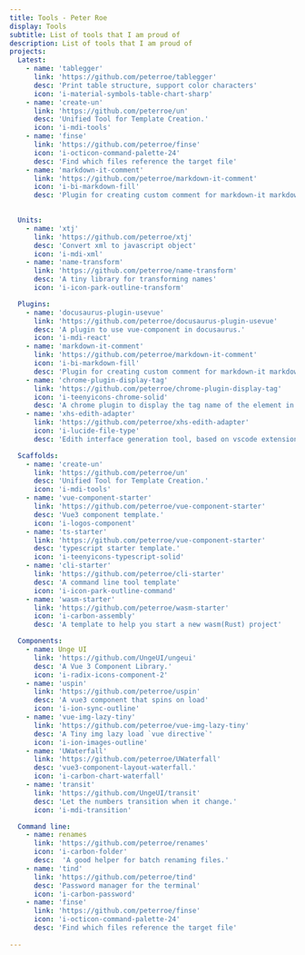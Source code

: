 ```yaml
---
title: Tools - Peter Roe
display: Tools
subtitle: List of tools that I am proud of
description: List of tools that I am proud of
projects:
  Latest:
    - name: 'tablegger'
      link: 'https://github.com/peterroe/tablegger'
      desc: 'Print table structure, support color characters'
      icon: 'i-material-symbols-table-chart-sharp'
    - name: 'create-un'
      link: 'https://github.com/peterroe/un'
      desc: 'Unified Tool for Template Creation.'
      icon: 'i-mdi-tools'
    - name: 'finse'
      link: 'https://github.com/peterroe/finse'
      icon: 'i-octicon-command-palette-24'
      desc: 'Find which files reference the target file'
    - name: 'markdown-it-comment'
      link: 'https://github.com/peterroe/markdown-it-comment'
      icon: 'i-bi-markdown-fill'
      desc: 'Plugin for creating custom comment for markdown-it markdown parser'
   

  Units:
    - name: 'xtj'
      link: 'https://github.com/peterroe/xtj'
      desc: 'Convert xml to javascript object'
      icon: 'i-mdi-xml'
    - name: 'name-transform'
      link: 'https://github.com/peterroe/name-transform'
      desc: 'A tiny library for transforming names'
      icon: 'i-icon-park-outline-transform'

  Plugins:
    - name: 'docusaurus-plugin-usevue'
      link: 'https://github.com/peterroe/docusaurus-plugin-usevue'
      desc: 'A plugin to use vue-component in docusaurus.'
      icon: 'i-mdi-react'
    - name: 'markdown-it-comment'
      link: 'https://github.com/peterroe/markdown-it-comment'
      icon: 'i-bi-markdown-fill'
      desc: 'Plugin for creating custom comment for markdown-it markdown parser'
    - name: 'chrome-plugin-display-tag'
      link: 'https://github.com/peterroe/chrome-plugin-display-tag' 
      icon: 'i-teenyicons-chrome-solid'
      desc: 'A chrome plugin to display the tag name of the element in the browser.'
    - name: 'xhs-edith-adapter'
      link: 'https://github.com/peterroe/xhs-edith-adapter'
      icon: 'i-lucide-file-type'
      desc: 'Edith interface generation tool, based on vscode extension'

  Scaffolds:
    - name: 'create-un'
      link: 'https://github.com/peterroe/un'
      desc: 'Unified Tool for Template Creation.'
      icon: 'i-mdi-tools'
    - name: 'vue-component-starter'
      link: 'https://github.com/peterroe/vue-component-starter'
      desc: 'Vue3 component template.'
      icon: 'i-logos-component'
    - name: 'ts-starter'
      link: 'https://github.com/peterroe/vue-component-starter'
      desc: 'typescript starter template.'
      icon: 'i-teenyicons-typescript-solid'
    - name: 'cli-starter'
      link: 'https://github.com/peterroe/cli-starter'
      desc: 'A command line tool template'
      icon: 'i-icon-park-outline-command'
    - name: 'wasm-starter'
      link: 'https://github.com/peterroe/wasm-starter'
      icon: 'i-carbon-assembly'
      desc: 'A template to help you start a new wasm(Rust) project'

  Components:
    - name: Unge UI
      link: 'https://github.com/UngeUI/ungeui'
      desc: 'A Vue 3 Component Library.'
      icon: 'i-radix-icons-component-2'
    - name: 'uspin'
      link: 'https://github.com/peterroe/uspin'
      desc: 'A vue3 component that spins on load'
      icon: 'i-ion-sync-outline'
    - name: 'vue-img-lazy-tiny'
      link: 'https://github.com/peterroe/vue-img-lazy-tiny'
      desc: 'A Tiny img lazy load `vue directive`'
      icon: 'i-ion-images-outline'
    - name: 'UWaterfall'
      link: 'https://github.com/peterroe/UWaterfall'
      desc: 'vue3-component-layout-waterfall.'
      icon: 'i-carbon-chart-waterfall'
    - name: 'transit'
      link: 'https://github.com/UngeUI/transit'
      desc: 'Let the numbers transition when it change.'
      icon: 'i-mdi-transition'

  Command line:
    - name: renames
      link: 'https://github.com/peterroe/renames'
      icon: 'i-carbon-folder'
      desc:  'A good helper for batch renaming files.'
    - name: 'tind'
      link: 'https://github.com/peterroe/tind'
      desc: 'Password manager for the terminal'
      icon: 'i-carbon-password'
    - name: 'finse'
      link: 'https://github.com/peterroe/finse'
      icon: 'i-octicon-command-palette-24'
      desc: 'Find which files reference the target file'
  
---
```



<ListProjects :projects="frontmatter.projects"/>

<!-- <StarsRanking/> -->